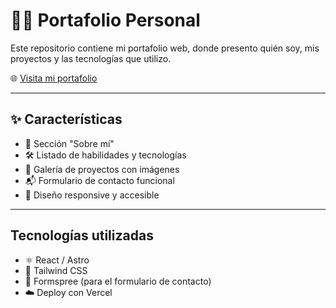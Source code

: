 # 🧑‍💻 Portafolio Personal

Este repositorio contiene mi portafolio web, donde presento quién soy, mis proyectos y las tecnologías que utilizo.

🌐 [Visita mi portafolio](https://portfolio-nine-beta-42.vercel.app/)

---

## ✨ Características

- 📄 Sección "Sobre mí"
- 🛠️ Listado de habilidades y tecnologías
- 📂 Galería de proyectos con imágenes
- 📬 Formulario de contacto funcional
- 📱 Diseño responsive y accesible

---

##  Tecnologías utilizadas

- ⚛️ React / Astro 
- 🎨 Tailwind CSS 
- 📩 Formspree (para el formulario de contacto)
- ☁️ Deploy con Vercel
